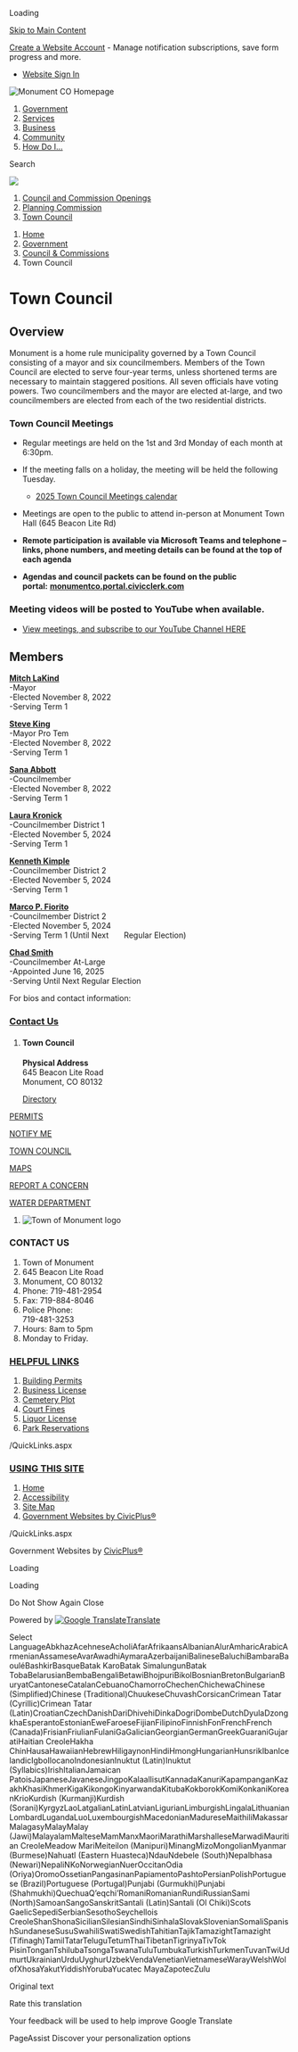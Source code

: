 Loading

[Skip to Main Content](https://www.townofmonument.org/260/Town-Council/)

[Create a Website Account](https://www.townofmonument.org/MyAccount/ProfileCreate) - Manage notification subscriptions, save form progress and more.   

- [Website Sign In](https://www.townofmonument.org/MyAccount)

![Monument CO Homepage](https://www.townofmonument.org/ImageRepository/Document?documentID=4319)

1. [Government](https://www.townofmonument.org/27/Government)
2. [Services](https://www.townofmonument.org/101/Services)
3. [Business](https://www.townofmonument.org/35/Business)
4. [Community](https://www.townofmonument.org/31/Community)
5. [How Do I...](https://www.townofmonument.org/9/How-Do-I)

Search

![](https://www.townofmonument.org/ImageRepository/Document?documentID=4317)

1. [Council and Commission Openings](https://www.townofmonument.org/261/Council-and-Commission-Openings)
2. [Planning Commission](https://www.townofmonument.org/263/Planning-Commission)
3. [Town Council](https://www.townofmonument.org/260/Town-Council)

<!--THE END-->

1. [Home](https://www.townofmonument.org)
2. [Government](https://www.townofmonument.org/27/Government)
3. [Council &amp; Commissions](https://www.townofmonument.org/259/Council-Commissions)
4. Town Council

# Town Council

## Overview

Monument is a home rule municipality governed by a Town Council consisting of a mayor and six councilmembers. Members of the Town Council are elected to serve four-year terms, unless shortened terms are necessary to maintain staggered positions. All seven officials have voting powers. Two councilmembers and the mayor are elected at-large, and two councilmembers are elected from each of the two residential districts.

### Town Council Meetings

- Regular meetings are held on the 1st and 3rd Monday of each month at 6:30pm.
- If the meeting falls on a holiday, the meeting will be held the following Tuesday.
  
  - [2025 Town Council Meetings calendar](https://www.townofmonument.org/DocumentCenter/View/4611/2025-Town-Council-Meetings-calendar)
- Meetings are open to the public to attend in-person at Monument Town Hall (645 Beacon Lite Rd)
- **Remote participation is available via Microsoft Teams and telephone – links, phone numbers, and meeting details can be found at the top of each agenda**
- **Agendas and council packets can be found on the public portal:** [**monumentco.portal.civicclerk.com**](https://monumentco.portal.civicclerk.com)

### Meeting videos will be posted to YouTube when available.

- [View meetings, and subscribe to our YouTube Channel HERE](https://www.youtube.com/@TownOfMonumentCO/featured)

## **Members**

[**Mitch LaKind**](mailto:mlakind@tomgov.org)   
\-Mayor  
\-Elected November 8, 2022  
\-Serving Term 1  

[**Steve King**](mailto:sking@tomgov.org)   
\-Mayor Pro Tem  
\-Elected November 8, 2022  
\-Serving Term 1

[**Sana Abbott**](mailto:sabbott@tomgov.org)   
\-Councilmember  
\-Elected November 8, 2022  
\-Serving Term 1

[**Laura Kronick**](mailto:lkronick@tomgov.org)  
\-Councilmember District 1  
\-Elected November 5, 2024  
\-Serving Term 1

[**Kenneth Kimple**](mailto:kkimple@tomgov.org)   
\-Councilmember District 2  
\-Elected November 5, 2024  
\-Serving Term 1

[**Marco P. Fiorito**](mailto:mfiorito@tomgov.org)   
\-Councilmember District 2  
\-Elected November 5, 2024  
\-Serving Term 1 (Until Next       Regular Election)

[**Chad Smith**](mailto:csmith@tomgov.org)  
\-Councilmember At-Large  
\-Appointed June 16, 2025  
\-Serving Until Next Regular Election

For bios and contact information:

### [Contact Us](https://www.townofmonument.org/Directory.aspx)

1. #### Town Council
   
   **Physical Address**  
   645 Beacon Lite Road  
   Monument, CO 80132
   
   [Directory](https://www.townofmonument.org/directory.aspx?did=14)

[PERMITS](https://www.townofmonument.org/433/Permits)

[NOTIFY ME](https://www.townofmonument.org/list.aspx)

[TOWN COUNCIL](https://www.townofmonument.org/260/Town-Council)

[MAPS](https://storymaps.arcgis.com/collections/9f5678ccd690477cad10662f6df65abb)

[REPORT A CONCERN](https://www.townofmonument.org/requesttracker.aspx)

[WATER DEPARTMENT](https://www.townofmonument.org/149/Water-Department)

1. ![Town of Monument logo](https://www.townofmonument.org/ImageRepository/Document?documentId=4326)

### CONTACT US

1. Town of Monument
2. 645 Beacon Lite Road
3. Monument, CO 80132
4. Phone: 719-481-2954
5. Fax: 719-884-8046
6. Police Phone:  
   719-481-3253
7. Hours: 8am to 5pm
8. Monday to Friday.

### [HELPFUL LINKS](https://www.townofmonument.org/QuickLinks.aspx?CID=32)

1. [Building Permits](https://www.townofmonument.org/433/Permits)
2. [Business License](https://www.townofmonument.org/162/Business-Licenses)
3. [Cemetery Plot](https://www.townofmonument.org/203/Cemetery)
4. [Court Fines](https://www.townofmonument.org/249/Payment-of-Fines)
5. [Liquor License](https://www.townofmonument.org/163/Liquor-Licenses)
6. [Park Reservations](https://www.townofmonument.org/Facilities)

/QuickLinks.aspx

### [USING THIS SITE](https://www.townofmonument.org/QuickLinks.aspx?CID=16)

1. [Home](https://www.townofmonument.org)
2. [Accessibility](https://www.townofmonument.org/accessibility)
3. [Site Map](https://www.townofmonument.org/sitemap.aspx)
4. [Government Websites by CivicPlus®](https://civicplus.com/referral)

/QuickLinks.aspx

Government Websites by [CivicPlus®](https://connect.civicplus.com/referral)

Loading

Loading

Do Not Show Again Close

Powered by [![Google Translate](https://www.gstatic.com/images/branding/googlelogo/1x/googlelogo_color_42x16dp.png)Translate](https://translate.google.com)

Select LanguageAbkhazAcehneseAcholiAfarAfrikaansAlbanianAlurAmharicArabicArmenianAssameseAvarAwadhiAymaraAzerbaijaniBalineseBaluchiBambaraBaouléBashkirBasqueBatak KaroBatak SimalungunBatak TobaBelarusianBembaBengaliBetawiBhojpuriBikolBosnianBretonBulgarianBuryatCantoneseCatalanCebuanoChamorroChechenChichewaChinese (Simplified)Chinese (Traditional)ChuukeseChuvashCorsicanCrimean Tatar (Cyrillic)Crimean Tatar (Latin)CroatianCzechDanishDariDhivehiDinkaDogriDombeDutchDyulaDzongkhaEsperantoEstonianEweFaroeseFijianFilipinoFinnishFonFrenchFrench (Canada)FrisianFriulianFulaniGaGalicianGeorgianGermanGreekGuaraniGujaratiHaitian CreoleHakha ChinHausaHawaiianHebrewHiligaynonHindiHmongHungarianHunsrikIbanIcelandicIgboIlocanoIndonesianInuktut (Latin)Inuktut (Syllabics)IrishItalianJamaican PatoisJapaneseJavaneseJingpoKalaallisutKannadaKanuriKapampanganKazakhKhasiKhmerKigaKikongoKinyarwandaKitubaKokborokKomiKonkaniKoreanKrioKurdish (Kurmanji)Kurdish (Sorani)KyrgyzLaoLatgalianLatinLatvianLigurianLimburgishLingalaLithuanianLombardLugandaLuoLuxembourgishMacedonianMadureseMaithiliMakassarMalagasyMalayMalay (Jawi)MalayalamMalteseMamManxMaoriMarathiMarshalleseMarwadiMauritian CreoleMeadow MariMeiteilon (Manipuri)MinangMizoMongolianMyanmar (Burmese)Nahuatl (Eastern Huasteca)NdauNdebele (South)Nepalbhasa (Newari)NepaliNKoNorwegianNuerOccitanOdia (Oriya)OromoOssetianPangasinanPapiamentoPashtoPersianPolishPortuguese (Brazil)Portuguese (Portugal)Punjabi (Gurmukhi)Punjabi (Shahmukhi)QuechuaQʼeqchiʼRomaniRomanianRundiRussianSami (North)SamoanSangoSanskritSantali (Latin)Santali (Ol Chiki)Scots GaelicSepediSerbianSesothoSeychellois CreoleShanShonaSicilianSilesianSindhiSinhalaSlovakSlovenianSomaliSpanishSundaneseSusuSwahiliSwatiSwedishTahitianTajikTamazightTamazight (Tifinagh)TamilTatarTeluguTetumThaiTibetanTigrinyaTivTok PisinTonganTshilubaTsongaTswanaTuluTumbukaTurkishTurkmenTuvanTwiUdmurtUkrainianUrduUyghurUzbekVendaVenetianVietnameseWarayWelshWolofXhosaYakutYiddishYorubaYucatec MayaZapotecZulu

Original text

Rate this translation

Your feedback will be used to help improve Google Translate

PageAssist Discover your personalization options